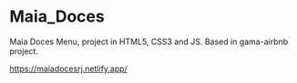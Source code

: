# Maia_Doces
 Maia Doces Menu, project in HTML5, CSS3 and JS. Based in gama-airbnb project.

https://maiadocesrj.netlify.app/
